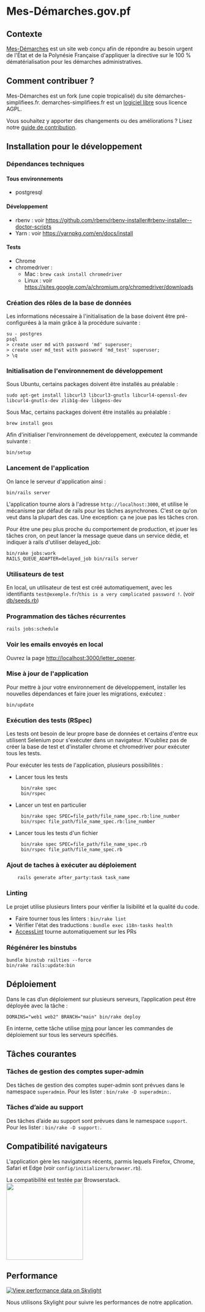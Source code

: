 # Mes-Démarches.gov.pf

## Contexte

[Mes-Démarches](https://www.mes-demarches.gov.pf) est un site web conçu afin de répondre au besoin urgent de l'État et de la Polynésie Française d'appliquer la directive sur le 100 % dématérialisation pour les démarches administratives.

## Comment contribuer ?

Mes-Démarches est un fork (une copie tropicalisé) du site démarches-simplifiees.fr.
demarches-simplifiees.fr est un [logiciel libre](https://fr.wikipedia.org/wiki/Logiciel_libre) sous licence AGPL.

Vous souhaitez y apporter des changements ou des améliorations ? Lisez notre [guide de contribution](CONTRIBUTING.md).

## Installation pour le développement

### Dépendances techniques

#### Tous environnements

- postgresql

#### Développement

- rbenv : voir https://github.com/rbenv/rbenv-installer#rbenv-installer--doctor-scripts
- Yarn : voir https://yarnpkg.com/en/docs/install

#### Tests

- Chrome
- chromedriver :
  * Mac : `brew cask install chromedriver`
  * Linux : voir https://sites.google.com/a/chromium.org/chromedriver/downloads

### Création des rôles de la base de données

Les informations nécessaire à l'initialisation de la base doivent être pré-configurées à la main grâce à la procédure suivante :

    su - postgres
    psql
    > create user md with password 'md' superuser;
    > create user md_test with password 'md_test' superuser;
    > \q


### Initialisation de l'environnement de développement

Sous Ubuntu, certains packages doivent être installés au préalable :

    sudo apt-get install libcurl3 libcurl3-gnutls libcurl4-openssl-dev libcurl4-gnutls-dev zlib1g-dev libgeos-dev

Sous Mac, certains packages doivent être installés au préalable :

    brew install geos

Afin d'initialiser l'environnement de développement, exécutez la commande suivante :

    bin/setup

### Lancement de l'application

On lance le serveur d'application ainsi :

    bin/rails server

L'application tourne alors à l'adresse `http://localhost:3000`, et utilise le mécanisme par défaut de rails pour les tâches asynchrones.
C'est ce qu'on veut dans la plupart des cas. Une exception: ça ne joue pas les tâches cron.

Pour être une peu plus proche du comportement de production, et jouer les tâches cron, on peut lancer la message queue
dans un service dédié, et indiquer à rails d'utiliser delayed_job:

    bin/rake jobs:work
    RAILS_QUEUE_ADAPTER=delayed_job bin/rails server

### Utilisateurs de test

En local, un utilisateur de test est créé automatiquement, avec les identifiants `test@exemple.fr`/`this is a very complicated password !`. (voir [db/seeds.rb](https://github.com/betagouv/demarches-simplifiees.fr/blob/dev/db/seeds.rb))

### Programmation des tâches récurrentes

    rails jobs:schedule

### Voir les emails envoyés en local

Ouvrez la page [http://localhost:3000/letter_opener](http://localhost:3000/letter_opener).

### Mise à jour de l'application

Pour mettre à jour votre environnement de développement, installer les nouvelles dépendances et faire jouer les migrations, exécutez :

    bin/update

### Exécution des tests (RSpec)

Les tests ont besoin de leur propre base de données et certains d'entre eux utilisent Selenium pour s'exécuter dans un navigateur. N'oubliez pas de créer la base de test et d'installer chrome et chromedriver pour exécuter tous les tests.

Pour exécuter les tests de l'application, plusieurs possibilités :

- Lancer tous les tests

        bin/rake spec
        bin/rspec

- Lancer un test en particulier

        bin/rake spec SPEC=file_path/file_name_spec.rb:line_number
        bin/rspec file_path/file_name_spec.rb:line_number

- Lancer tous les tests d'un fichier

        bin/rake spec SPEC=file_path/file_name_spec.rb
        bin/rspec file_path/file_name_spec.rb

### Ajout de taches à exécuter au déploiement

        rails generate after_party:task task_name

### Linting

Le projet utilise plusieurs linters pour vérifier la lisibilité et la qualité du code.

- Faire tourner tous les linters : `bin/rake lint`
- Vérifier l'état des traductions : `bundle exec i18n-tasks health`
- [AccessLint](http://accesslint.com/) tourne automatiquement sur les PRs

### Régénérer les binstubs

    bundle binstub railties --force
    bin/rake rails:update:bin

## Déploiement

Dans le cas d’un déploiement sur plusieurs serveurs, l’application peut être déployée avec la tâche :

```
DOMAINS="web1 web2" BRANCH="main" bin/rake deploy
```

En interne, cette tâche utilise [mina](https://github.com/mina-deploy/mina) pour lancer les commandes
de déploiement sur tous les serveurs spécifiés.

## Tâches courantes

### Tâches de gestion des comptes super-admin

Des tâches de gestion des comptes super-admin sont prévues dans le namespace `superadmin`.
Pour les lister : `bin/rake -D superadmin:`.

### Tâches d’aide au support

Des tâches d’aide au support sont prévues dans le namespace `support`.
Pour les lister : `bin/rake -D support:`.

## Compatibilité navigateurs

L'application gère les navigateurs récents, parmis lequels Firefox, Chrome, Safari et Edge (voir `config/initializers/browser.rb`).

La compatibilité est testée par Browserstack.<br>[<img src="app/assets/images/browserstack-logo-600x315.png" width="200">](https://www.browserstack.com/)

## Performance

[![View performance data on Skylight](https://badges.skylight.io/status/zAvWTaqO0mu1.svg)](https://oss.skylight.io/app/applications/zAvWTaqO0mu1)

Nous utilisons Skylight pour suivre les performances de notre application.
